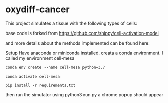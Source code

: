 # oxydiff-cancer
This project simulates a tissue with the following types of cells:

base code is forked from 
https://github.com/shippy/cell-activation-model

and more details about the methods implemented can be found here:


Setup
Have anaconda or miniconda installed. 
creata a conda environment. I called my environment cell-mesa

```
conda env create --name cell-mesa python=3.7

conda activate cell-mesa

pip install -r requirements.txt
```

then run the simulator using python3 run.py
a chrome popup should appear
